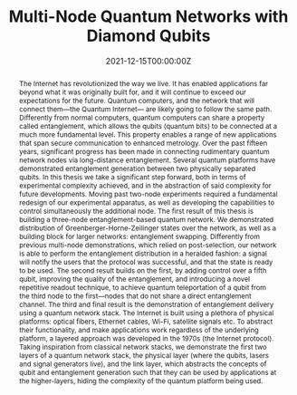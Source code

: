 ---
title: 'Multi-Node Quantum Networks with Diamond Qubits'

# Authors
# If you created a profile for a user (e.g. the default `admin` user), write the username (folder name) here
# and it will be replaced with their full name and linked to their profile.
authors:
  - admin
  
# Author notes (optional)
# author_notes:
#   - 'These authors contributed equally'
#   - 'These authors contributed equally'

date: '2021-12-15T00:00:00Z'
doi: '10.4233/uuid:b125ec2d-e2af-4708-bccc-0a2357a533b1'

# Schedule page publish date (NOT publication's date).
publishDate: '2021-12-15T00:00:00Z'

# Publication type.
# Legend: 0 = Uncategorized; 1 = Conference paper; 2 = Journal article;
# 3 = Preprint / Working Paper; 4 = Report; 5 = Book; 6 = Book section;
# 7 = Thesis; 8 = Patent
publication_types: ['7']

# Publication name and optional abbreviated publication name.
publication: PhD Thesis, TUDelft
# publication_short:  PhD Thesis, TUDelft

abstract: >-
  The Internet has revolutionized the way we live. It has enabled applications far beyond what it was originally built for, and it will continue to exceed our expectations for the future. Quantum computers, and the network that will connect them—the Quantum Internet— are likely going to follow the same path. Differently from normal computers, quantum computers can share a property called entanglement, which allows the qubits (quantum bits) to be connected at a much more fundamental level. This property enables a range of new applications that span secure communication to enhanced metrology. Over the past fifteen years, significant progress has been made in connecting rudimentary quantum network nodes via long-distance entanglement. Several quantum platforms have demonstrated entanglement generation between two physically separated qubits. In this thesis we take a significant step forward, both in terms of experimental complexity achieved, and in the abstraction of said complexity for future developments. Moving past two-node experiments required a fundamental redesign of our experimental apparatus, as well as developing the capabilities to control simultaneously the additional node. The first result of this thesis is building a three-node entanglement-based quantum network. We demonstrated distribution of Greenberger-Horne-Zeilinger states over the network, as well as a building block for larger networks: entanglement swapping. Differently from previous multi-node demonstrations, which relied on post-selection, our network is able to perform the entanglement distribution in a heralded fashion: a signal will notify the users that the protocol was successful, and that the state is ready to be used. The second result builds on the first, by adding control over a fifth qubit, improving the quality of the entanglement, and introducing a novel repetitive readout technique, to achieve quantum teleportation of a qubit from the third node to the first—nodes that do not share a direct entanglement channel. The third and final result is the demonstration of entanglement delivery using a quantum network stack. The Internet is built using a plethora of physical platforms: optical fibers, Ethernet cables, Wi-Fi, satellite signals etc. To abstract their functionality, and make applications work regardless of the underlying platform, a layered approach was developed in the 1970s (the Internet protocol). Taking inspiration from classical network stacks, we demonstrate the first two layers of a quantum network stack, the physical layer (where the qubits, lasers and signal generators live), and the link layer, which abstracts the concepts of qubit and entanglement generation such that they can be used by applications at the higher-layers, hiding the complexity of the quantum platform being used.

# Summary. An optional shortened abstract.
#summary: Lorem ipsum dolor sit amet, consectetur adipiscing elit. Duis posuere tellus ac convallis placerat. Proin tincidunt magna sed ex sollicitudin condimentum.

tags: []

# Display this page in the Featured widget?
featured: true

# Custom links (uncomment lines below)
# links:
# - name: Custom Link
#   url: http://example.org

url_pdf: 'https://research.tudelft.nl/files/102158552/PhD_Thesis_Matteo_Pompili.pdf'
# url_code: 'https://doi.org/10.4121/16912522.v1'
# url_dataset: 'https://doi.org/10.4121/16912522.v1'
# url_poster: ''
# url_project: ''
# url_slides: ''
# url_source: ''
# url_video: 'https://www.youtube.com/watch?v=DRGT5ZgGrEc'

# Featured image
# To use, add an image named `featured.jpg/png` to your page's folder.
image:
  caption: "Cover of Matteo Pompili's PhD Thesis."
  focal_point: ''
  preview_only: false

# Associated Projects (optional).
#   Associate this publication with one or more of your projects.
#   Simply enter your project's folder or file name without extension.
#   E.g. `internal-project` references `content/project/internal-project/index.md`.
#   Otherwise, set `projects: []`.
# projects:
#   - example

# Slides (optional).
#   Associate this publication with Markdown slides.
#   Simply enter your slide deck's filename without extension.
#   E.g. `slides: "example"` references `content/slides/example/index.md`.
#   Otherwise, set `slides: ""`.
# slides: example
---